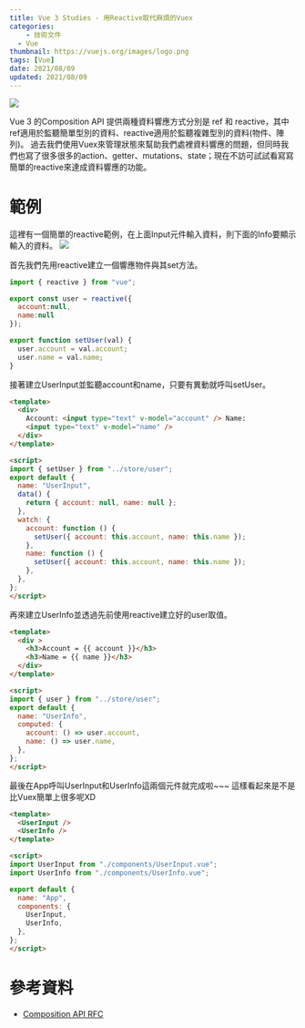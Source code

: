 ```yaml
---
title: Vue 3 Studies - 用Reactive取代麻煩的Vuex
categories:
	- 技術文件
  - Vue
thumbnail: https://vuejs.org/images/logo.png
tags: [Vue]
date: 2021/08/09
updated: 2021/08/09
---
```

![](https://cythilya.github.io/assets/vue/2017-05-21-vue-logo.png)

Vue 3 的Composition API 提供兩種資料響應方式分別是 ref 和 reactive，其中ref適用於監聽簡單型別的資料、reactive適用於監聽複雜型別的資料(物件、陣列)。
過去我們使用Vuex來管理狀態來幫助我們處裡資料響應的問題，但同時我們也寫了很多很多的action、getter、mutations、state；現在不訪可試試看寫寫簡單的reactive來達成資料響應的功能。


# 範例
這裡有一個簡單的reactive範例，在上面Input元件輸入資料，則下面的Info要顯示輸入的資料。
![](https://imgur.com/N1SW2AJ.png)

首先我們先用reactive建立一個響應物件與其set方法。
```js
import { reactive } from "vue";

export const user = reactive({
  account:null,
  name:null
});

export function setUser(val) {
  user.account = val.account;
  user.name = val.name;
}
```

接著建立UserInput並監聽account和name，只要有異動就呼叫setUser。
```html
<template>
  <div>
    Account: <input type="text" v-model="account" /> Name:
    <input type="text" v-model="name" />
  </div>
</template>

<script>
import { setUser } from "../store/user";
export default {
  name: "UserInput",
  data() {
    return { account: null, name: null };
  },
  watch: {
    account: function () {
      setUser({ account: this.account, name: this.name });
    },
    name: function () {
      setUser({ account: this.account, name: this.name });
    },
  },
};
</script>
```

再來建立UserInfo並透過先前使用reactive建立好的user取值。
```html
<template>
  <div >
    <h3>Account = {{ account }}</h3>
    <h3>Name = {{ name }}</h3>
  </div>
</template>

<script>
import { user } from "../store/user";
export default {
  name: "UserInfo",
  computed: {
    account: () => user.account,
    name: () => user.name,
  },
};
</script>
```


最後在App呼叫UserInput和UserInfo這兩個元件就完成啦~~~
這樣看起來是不是比Vuex簡單上很多呢XD
```html
<template>
  <UserInput />
  <UserInfo />
</template>

<script>
import UserInput from "./components/UserInput.vue";
import UserInfo from "./components/UserInfo.vue";

export default {
  name: "App",
  components: {
    UserInput,
    UserInfo,
  },
};
</script>
```

# 參考資料
* [Composition API RFC](https://composition-api.vuejs.org/)